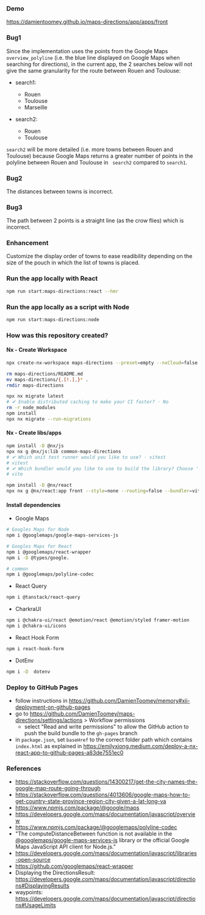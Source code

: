 ### Demo

https://damientoomey.github.io/maps-directions/app/apps/front

### Bug1

Since the implementation uses the points from the Google Maps `overview_polyline` (i.e. the blue line displayed on Google Maps when searching for directions), in the current app, the 2 searches below will not give the same granularity for the route between Rouen and Toulouse:

- search1:

  - Rouen
  - Toulouse
  - Marseille

- search2:
  - Rouen
  - Toulouse

`search2` will be more detailed (i.e. more towns between Rouen and Toulouse) because Google Maps returns a greater number of points in the polyline between Rouen and Toulouse in ` search2` compared to `search1`.

### Bug2

The distances between towns is incorrect.

### Bug3

The path between 2 points is a straight line (as the crow flies) which is incorrect.

### Enhancement

Customize the display order of towns to ease readibility depending on the size of the pouch in which the list of towns is placed.

### Run the app locally with React

```bash
npm run start:maps-directions:react --hmr
```

### Run the app locally as a script with Node

```bash
npm run start:maps-directions:node
```

### How was this repository created?

#### Nx - Create Workspace

```bash
npx create-nx-workspace maps-directions --preset=empty --nxCloud=false
```

```bash
rm maps-directions/README.md
mv maps-directions/{.[!.],}* .
rmdir maps-directions
```

```bash
npx nx migrate latest
# ✔ Enable distributed caching to make your CI faster? · No
rm -r node_modules
npm install
npx nx migrate --run-migrations
```

#### Nx - Create libs/apps

```bash
npm install -D @nx/js
npx nx g @nx/js:lib common-maps-directions
# ✔ Which unit test runner would you like to use? · vitest
# vitest
# ✔ Which bundler would you like to use to build the library? Choose 'none' to skip build setup. · vite
# vite
```

```bash
npm install -D @nx/react
npx nx g @nx/react:app front --style=none --routing=false --bundler=vite --e2eTestRunner=none
```

#### Install dependencies

- Google Maps

```bash
# Googles Maps for Node
npm i @googlemaps/google-maps-services-js

# Googles Maps for React
npm i @googlemaps/react-wrapper
npm i -D @types/google.

# common
npm i @googlemaps/polyline-codec
```

- React Query

```bash
npm i @tanstack/react-query
```

- CharkraUI

```bash
npm i @chakra-ui/react @emotion/react @emotion/styled framer-motion
npm i @chakra-ui/icons
```

- React Hook Form

```bash
npm i react-hook-form
```

- DotEnv

```bash
npm i -D  dotenv
```

### Deploy to GitHub Pages

- follow instructions in https://github.com/DamienToomey/memory#xii-deployment-on-github-pages
- go to https://github.com/DamienToomey/maps-directions/settings/actions > Workflow permissions
  - select "Read and write permissions" to allow the GitHub action to push the build bundle to the `gh-pages` branch
- in `package.json`, set `baseHref` to the correct folder path which contains `index.html` as explained in https://emilyxiong.medium.com/deploy-a-nx-react-app-to-github-pages-a83de7551ec0

### References

- https://stackoverflow.com/questions/14300217/get-the-city-names-the-google-map-route-going-through
- https://stackoverflow.com/questions/4013606/google-maps-how-to-get-country-state-province-region-city-given-a-lat-long-va
- https://www.npmjs.com/package/@google/maps
- https://developers.google.com/maps/documentation/javascript/overview
- https://www.npmjs.com/package/@googlemaps/polyline-codec
- "The computeDistanceBetween function is not available in the [@googlemaps/google-maps-services-js](https://developers.google.com/maps/documentation/javascript/reference/geometry#spherical.computeDistanceBetween) library or the official Google Maps JavaScript API client for Node.js."
- https://developers.google.com/maps/documentation/javascript/libraries-open-source
- https://github.com/googlemaps/react-wrapper
- Displaying the DirectionsResult: https://developers.google.com/maps/documentation/javascript/directions#DisplayingResults
- waypoints: https://developers.google.com/maps/documentation/javascript/directions#UsageLimits
